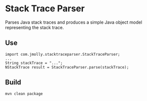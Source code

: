 Stack Trace Parser
==================

Parses Java stack traces and produces a simple Java object model representing the stack trace.

Use
---

    import com.jmolly.stacktraceparser.StackTraceParser;
    ...
    String stackTrace = "...";
    NStackTrace result = StackTraceParser.parse(stackTrace);

Build
-----

    mvn clean package